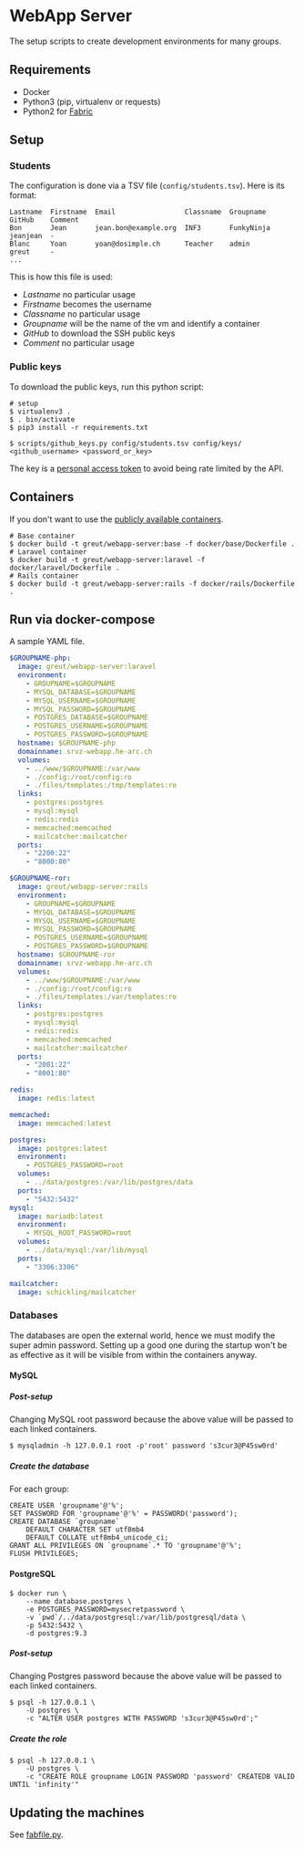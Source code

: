 # WebApp Server

The setup scripts to create development environments for many groups.

## Requirements

 * Docker
 * Python3 (pip, virtualenv or requests)
 * Python2 for [Fabric](http://docs.fabfile.org/)

## Setup

### Students

The configuration is done via a TSV file (`config/students.tsv`). Here is its
format:

```csv
Lastname  Firstname  Email                 Classname  Groupname   GitHub    Comment
Bon       Jean       jean.bon@example.org  INF3       FunkyNinja  jeanjean  -
Blanc     Yoan       yoan@dosimple.ch      Teacher    admin       greut     -
...
```

This is how this file is used:

* *Lastname* no particular usage
* *Firstname* becomes the username
* *Classname* no particular usage
* *Groupname* will be the name of the vm and identify a container
* *GitHub* to download the SSH public keys
* *Comment* no particular usage

### Public keys

To download the public keys, run this python script:

```shell
# setup
$ virtualenv3 .
$ . bin/activate
$ pip3 install -r requirements.txt

$ scripts/github_keys.py config/students.tsv config/keys/ <github_username> <password_or_key>
```

The key is a [personal access token](https://github.com/settings/tokens) to
avoid being rate limited by the API.

## Containers

If you don't want to use the [publicly available
containers](https://hub.docker.com/r/greut/webapp-server/).

```
# Base container
$ docker build -t greut/webapp-server:base -f docker/base/Dockerfile .
# Laravel container
$ docker build -t greut/webapp-server:laravel -f docker/laravel/Dockerfile .
# Rails container
$ docker build -t greut/webapp-server:rails -f docker/rails/Dockerfile .
```

## Run via docker-compose

A sample YAML file.

```yaml
$GROUPNAME-php:
  image: greut/webapp-server:laravel
  environment:
    - GROUPNAME=$GROUPNAME
    - MYSQL_DATABASE=$GROUPNAME
    - MYSQL_USERNAME=$GROUPNAME
    - MYSQL_PASSWORD=$GROUPNAME
    - POSTGRES_DATABASE=$GROUPNAME
    - POSTGRES_USERNAME=$GROUPNAME
    - POSTGRES_PASSWORD=$GROUPNAME
  hostname: $GROUPNAME-php
  domainname: srvz-webapp.he-arc.ch
  volumes:
    - ../www/$GROUPNAME:/var/www
    - ./config:/root/config:ro
    - ./files/templates:/tmp/templates:ro
  links:
    - postgres:postgres
    - mysql:mysql
    - redis:redis
    - memcached:memcached
    - mailcatcher:mailcatcher
  ports:
    - "2200:22"
    - "8000:80"

$GROUPNAME-ror:
  image: greut/webapp-server:rails
  environment:
    - GROUPNAME=$GROUPNAME
    - MYSQL_DATABASE=$GROUPNAME
    - MYSQL_USERNAME=$GROUPNAME
    - MYSQL_PASSWORD=$GROUPNAME
    - POSTGRES_USERNAME=$GROUPNAME
    - POSTGRES_PASSWORD=$GROUPNAME
  hostname: $GROUPNAME-ror
  domainname: srvz-webapp.he-arc.ch
  volumes:
    - ../www/$GROUPNAME:/var/www
    - ./config:/root/config:ro
    - ./files/templates:/var/templates:ro
  links:
    - postgres:postgres
    - mysql:mysql
    - redis:redis
    - memcached:memcached
    - mailcatcher:mailcatcher
  ports:
    - "2001:22"
    - "8001:80"

redis:
  image: redis:latest

memcached:
  image: memcached:latest

postgres:
  image: postgres:latest
  environment:
    - POSTGRES_PASSWORD=root
  volumes:
    - ../data/postgres:/var/lib/postgres/data
  ports:
    - "5432:5432"
mysql:
  image: mariadb:latest
  environment:
    - MYSQL_ROOT_PASSWORD=root
  volumes:
    - ../data/mysql:/var/lib/mysql
  ports:
    - "3306:3306"

mailcatcher:
  image: schickling/mailcatcher
```

### Databases

The databases are open the external world, hence we must modify the super admin
password. Setting up a good one during the startup won't be as effective as it
will be visible from within the containers anyway.

#### MySQL

##### Post-setup

Changing MySQL root password because the above value will be passed to each
linked containers.

```shell
$ mysqladmin -h 127.0.0.1 root -p'root' password 's3cur3@P45sw0rd'
```

##### Create the database

For each group:

    CREATE USER 'groupname'@'%';
    SET PASSWORD FOR 'groupname'@'%' = PASSWORD('password');
    CREATE DATABASE `groupname`
        DEFAULT CHARACTER SET utf8mb4
        DEFAULT COLLATE utf8mb4_unicode_ci;
    GRANT ALL PRIVILEGES ON `groupname`.* TO 'groupname'@'%';
    FLUSH PRIVILEGES;

#### PostgreSQL

```shell
$ docker run \
    --name database.postgres \
    -e POSTGRES_PASSWORD=mysecretpassword \
    -v `pwd`/../data/postgresql:/var/lib/postgresql/data \
    -p 5432:5432 \
    -d postgres:9.3
```

##### Post-setup

Changing Postgres password because the above value will be passed to each
linked containers.

```shell
$ psql -h 127.0.0.1 \
    -U postgres \
    -c "ALTER USER postgres WITH PASSWORD 's3cur3@P45sw0rd';"
```

##### Create the role

```shell
$ psql -h 127.0.0.1 \
    -U postgres \
    -c "CREATE ROLE groupname LOGIN PASSWORD 'password' CREATEDB VALID UNTIL 'infinity'"
```

## Updating the machines

See [fabfile.py](fabfile.py).
